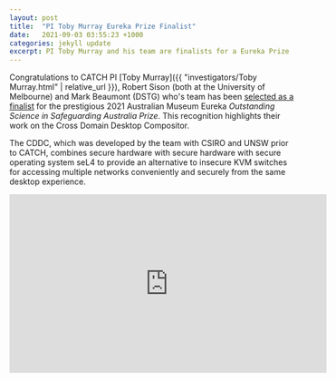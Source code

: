 ```yaml
---
layout: post
title:  "PI Toby Murray Eureka Prize Finalist"
date:   2021-09-03 03:55:23 +1000
categories: jekyll update
excerpt: PI Toby Murray and his team are finalists for a Eureka Prize
---
```

Congratulations to CATCH PI [Toby Murray]({{ "investigators/Toby Murray.html" | relative_url }}), Robert Sison (both at the University of Melbourne) and Mark Beaumont (DSTG) who's team has been [selected as a finalist](https://australian.museum/get-involved/eureka-prizes/2021-eureka-prizes-finalists/) for the prestigious 2021 Australian Museum Eureka _Outstanding Science in Safeguarding Australia Prize_. This recognition highlights their work  on the Cross Domain Desktop Compositor.

The CDDC, which was developed by the team with CSIRO and UNSW prior to CATCH, combines secure hardware with secure hardware with secure operating system seL4 to provide an alternative to insecure KVM switches for accessing multiple networks conveniently and securely from the same desktop experience.

<iframe width="560" height="315" src="https://www.youtube-nocookie.com/embed/zcmyS8WCeNs" title="YouTube video player" frameborder="0" allow="accelerometer; autoplay; clipboard-write; encrypted-media; gyroscope; picture-in-picture" allowfullscreen></iframe>